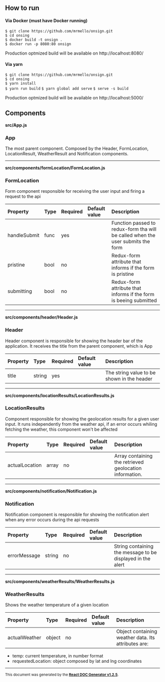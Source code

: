 How to run
----------
#### Via Docker (must have Docker running)

 `$ git clone https://github.com/mrmello/onsign.git`  
 `$ cd onsing`  
 `$ docker build -t onsign .`  
 `$ docker run -p 8080:80 onsign`  
 
 Production optmized build will be available on http://localhost:8080/
 
 #### Via yarn

 `$ git clone https://github.com/mrmello/onsign.git`  
 `$ cd onsing`  
 `$ yarn install`  
 `$ yarn run build`
 `$ yarn global add serve` 
 `$ serve -s build`
 
 Production optmized build will be available on http://localhost:5000/

Components
----------

**src/App.js**

### App

The most parent component. Composed by the Header, FormLocation, LocationResult,
WeatherResult and Notification components.   




-----
**src/components/formLocation/FormLocation.js**

### FormLocation

Form component responsible for receiving the user input and
firing a request to the api   




Property | Type | Required | Default value | Description
:--- | :--- | :--- | :--- | :---
handleSubmit|func|yes||Function passed to redux-form tha will be called when the user submits the form
pristine|bool|no||Redux-form attribute that informs if the form is pristine
submitting|bool|no||Redux-form attribute that informs if the form is beeing submitted
-----
**src/components/header/Header.js**

### Header

Header component is responsible for showing the header bar of the application.
It receives the title from the parent component, which is App   




Property | Type | Required | Default value | Description
:--- | :--- | :--- | :--- | :---
title|string|yes||The string value to be shown in the header
-----
**src/components/locationResults/LocationResults.js**

### LocationResults

Component responsible for showing the geolocation results for
a given user input. It runs independently from the weather api,
if an error occurs whiling fetching the weather, this component
won't be affected   




Property | Type | Required | Default value | Description
:--- | :--- | :--- | :--- | :---
actualLocation|array|no||Array containing the retrieved geolocation information.
-----
**src/components/notification/Notification.js**

### Notification

Notification component is responsible for showing the notification alert
when any error occurs during the api requests   




Property | Type | Required | Default value | Description
:--- | :--- | :--- | :--- | :---
errorMessage|string|no||String containing the message to be displayed in the alert
-----
**src/components/weatherResults/WeatherResults.js**

### WeatherResults

Shows the weather temperature of a given location   




Property | Type | Required | Default value | Description
:--- | :--- | :--- | :--- | :---
actualWeather|object|no||Object containing weather data. Its attributes are:
 - temp: current temperature, in number format
 - requestedLocation: object composed by lat and lng coordinates
-----

<sub>This document was generated by the <a href="https://github.com/marborkowski/react-doc-generator" target="_blank">**React DOC Generator v1.2.5**</a>.</sub>
